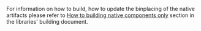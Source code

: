 For information on how to build, how to update the binplacing of the native artifacts please refer to
[How to building native components only](/docs/workflow/building/libraries/README.md#how-to-building-native-components-only)
section in the libraries' building document.
